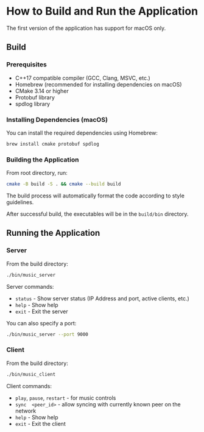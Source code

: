 # How to Build and Run the Application

The first version of the application has support for macOS only.

## Build

### Prerequisites

- C++17 compatible compiler (GCC, Clang, MSVC, etc.)
- Homebrew (recommended for installing dependencies on macOS)
- CMake 3.14 or higher
- Protobuf library
- spdlog library

### Installing Dependencies (macOS)

You can install the required dependencies using Homebrew:

```bash
brew install cmake protobuf spdlog
```

### Building the Application

From root directory, run:
```bash
cmake -B build -S . && cmake --build build
```

The build process will automatically format the code according to style guidelines.

After successful build, the executables will be in the `build/bin` directory.

## Running the Application

### Server

From the build directory:

```bash
./bin/music_server
```

Server commands:
- `status` - Show server status (IP Address and port, active clients, etc.)
- `help` - Show help
- `exit` - Exit the server

You can also specify a port:

```bash
./bin/music_server --port 9000
```

### Client

From the build directory:

```bash
./bin/music_client
```

Client commands:
- `play`, `pause`, `restart`  - for music controls
- `sync  <peer_id>` - allow syncing with currently known peer on the network
- `help` - Show help
- `exit` - Exit the client

